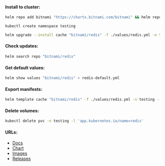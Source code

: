 #### Install to cluster:
```bash
helm repo add bitnami "https://charts.bitnami.com/bitnami" && helm repo update
```
```bash
kubectl create namespace testing
```
```bash
helm upgrade --install cache "bitnami/redis" -f ./values/redis.yml -n testing --version "18.14.0"
```

#### Check updates:
```bash
helm search repo "bitnami/redis"
```

#### Get default values:
```bash
helm show values "bitnami/redis" > redis-default.yml
```

#### Export manifests:
```bash
helm template cache "bitnami/redis" -f ./values/redis.yml -n testing --version "18.14.0" > redis-manifests.yml
```

#### Delete volumes:
```bash
kubectl delete pvc -n testing -l 'app.kubernetes.io/name=redis'
```

#### URLs:
- [Docs](https://redis.io/docs/)
- [Chart](https://github.com/bitnami/charts/tree/main/bitnami/redis)
- [Images](https://hub.docker.com/r/bitnami/redis/tags)
- [Releases](https://github.com/redis/redis/releases)
